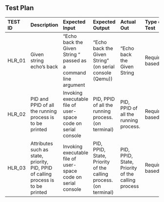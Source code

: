 ## Test Plan
|**TEST ID**|**Description**|**Expected Input**|**Expected Output**|**Actual Out**|**Type of Test**|
| :- | :- | :- | :- | :- | :- |
| HLR_01 | Given string echo’s back | “Echo back the Given String “ passed as a command line argument | “Echo back the Given String” (on serial console (Qemu)) | “Echo back the Given String | Requirement based |
| HLR_02 | PID and PPID of all the running process is to be printed | Invoking executable file of user-space code on serial console | PID, PPID of all the running process. (on terminal)  | PID, PPID of all the running process. | Requirement based |
| HLR_03 | Attributes such as state, priority, PID, PPID of calling process is to be printed | Invoking executable file of user-space code on serial console | PID, PPID, State, Priority of the calling process.  (on terminal)  | PID, PPID, State, Priority of the calling process | Requirement based |
